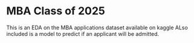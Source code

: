 # MBA Class of 2025
This is an EDA on the MBA applications dataset available on kaggle 
ALso included is a model to predict if an applicant will be admitted.
